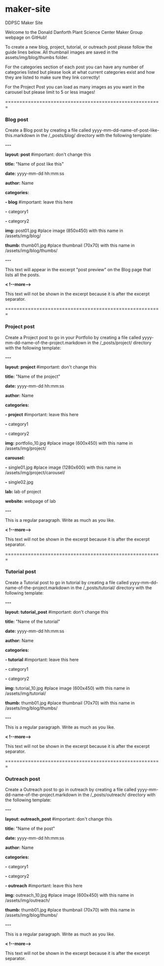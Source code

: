 maker-site
==========

DDPSC Maker Site

<p>Welcome to the Donald Danforth Plant Science Center Maker Group webpage on GitHub!</p>

<p>To create a new blog, project, tutorial, or outreach post please follow the guide lines below. All thumbnail images are saved in the assets/img/blog/thumbs folder.</p>

<p>For the categories section of each post you can have any number of categories listed but please look at what current categories exist and how they are listed to make sure they link correctly!</p>

<p>For the Project Post you can load as many images as you want in the carousel but please limit to 5 or less images!<p/>

=======================================================

<h3>Blog post</h3>

<p>Create a Blog post by creating a file called yyyy-mm-dd-name-of-post-like-this.markdown in the /_posts/blog/ directory with the following template:</p>

<p><b>---</b></p>
<p><b>layout: post</b>          #important: don't change this</p>
<p><b>title:</b> "Name of post like this"</p>
<p><b>date:</b> yyyy-mm-dd hh:mm:ss</p>
<p><b>author:</b> Name</p>
<p><b>categories:</b></p>
<p><b>- blog</b>                #important: leave this here</p>
<p><b>-</b> category1</p>
<p><b>-</b> category2</p>
<p><b>img:</b> post01.jpg       #place image (850x450) with this name in /assets/img/blog/</p>
<p><b>thumb:</b> thumb01.jpg    #place thumbnail (70x70) with this name in /assets/img/blog/thumbs/</p>
<p><b>---</b></p>
<p>This text will appear in the excerpt "post preview" on the Blog page that lists all the posts.</p>

<p><b><
!--more--></b></p>
<p>This text will not be shown in the excerpt because it is after the excerpt separator.</p>

=======================================================


<h3>Project post</h3>

<p>Create a Project post to go in your Portfolio by creating a file called yyyy-mm-dd-name-of-the-project.markdown in the /_posts/project/ directory with the following template:</p>


<p><b>---</b></p>
<p><b>layout: project</b>       #important: don't change this</p>
<p><b>title:</b>  "Name of the project"</p>
<p><b>date:</b> yyyy-mm-dd hh:mm:ss</p>
<p><b>author:</b> Name</p>
<p><b>categories:</b></p>
<p><b>- project</b>             #important: leave this here</p>
<p><b>-</b> category1</p>
<p><b>-</b> category2</p>
<p><b>img:</b> portfolio_10.jpg #place image (600x450) with this name in /assets/img/project/</p>
<p><b>carousel:</b></p>
<p><b>-</b> single01.jpg        #place image (1280x600) with this name in /assets/img/project/carousel/</p>
<p><b>-</b> single02.jpg  </p>

<p><b>lab:</b> lab of project</p>
<p><b>website:</b> webpage of lab</p>
<p><b>---</b></p>

<p>This is a regular paragraph. Write as much as you like.</p>

<p><b><
!--more--></b></p>
<p>This text will not be shown in the excerpt because it is after the excerpt separator.</p>

=======================================================

<h3>Tutorial post</h3>

<p>Create a Tutorial post to go in tutorial by creating a file called yyyy-mm-dd-name-of-the-project.markdown in the /_posts/tutorial/ directory with the following template:</p>


<p><b>---</b></p>
<p><b>layout: tutorial_post</b>      #important: don't change this</p>
<p><b>title:</b>  "Name of the tutorial"</p>
<p><b>date:</b> yyyy-mm-dd hh:mm:ss</p>
<p><b>author:</b> Name</p>
<p><b>categories:</b></p>
<p><b>- tutorial</b>             #important: leave this here</p>
<p><b>-</b> category1</p>
<p><b>-</b> category2</p>
<p><b>img:</b> tutorial_10.jpg #place image (600x450) with this name in /assets/img/tutorial/</p>
<p><b>thumb:</b> thumb01.jpg    #place thumbnail (70x70) with this name in /assets/img/blog/thumbs/</p>

<p><b>---</b></p>

<p>This is a regular paragraph. Write as much as you like.</p>

<p><b><
!--more--></b></p>
<p>This text will not be shown in the excerpt because it is after the excerpt separator.</p>

=======================================================

<h3>Outreach post</h3>

<p>Create a Outreach post to go in outreach by creating a file called yyyy-mm-dd-name-of-the-project.markdown in the /_posts/outreach/ directory with the following template:</p>


<p><b>---</b></p>
<p><b>layout: outreach_post</b>      #important: don't change this</p>
<p><b>title:</b>  "Name of the post"</p>
<p><b>date:</b> yyyy-mm-dd hh:mm:ss</p>
<p><b>author:</b> Name</p>
<p><b>categories:</b></p>
<p><b>-</b> category1</p>
<p><b>-</b> category2</p>
<p><b>- outreach</b>             #important: leave this here</p>
<p><b>img:</b> outreach_10.jpg #place image (600x450) with this name in /assets/img/outreach/</p>
<p><b>thumb:</b> thumb01.jpg    #place thumbnail (70x70) with this name in /assets/img/blog/thumbs/</p>

<p><b>---</b></p>

<p>This is a regular paragraph. Write as much as you like.</p>

<p><b><
!--more--></b></p>
<p>This text will not be shown in the excerpt because it is after the excerpt separator.</p>